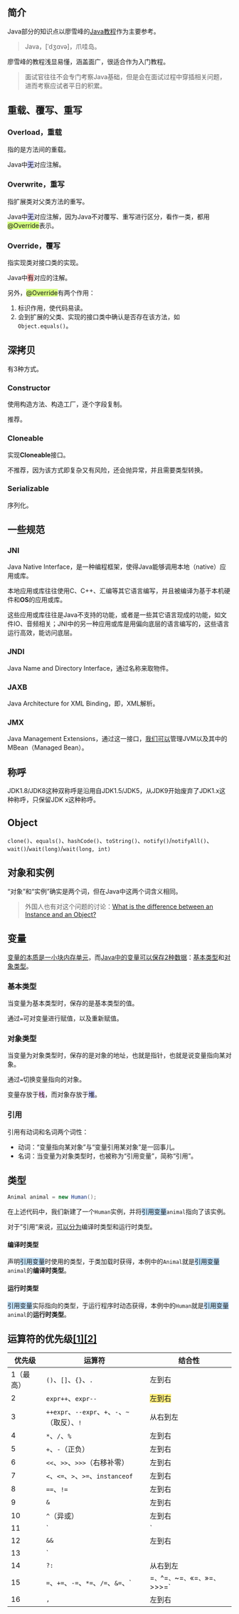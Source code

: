 ## 简介

Java部分的知识点以廖雪峰的[Java教程](https://www.liaoxuefeng.com/wiki/1252599548343744)作为主要参考。

> Java，[ˈdʒɑvə]，爪哇岛。

廖雪峰的教程浅显易懂，涵盖面广，很适合作为入门教程。

> 面试官往往不会专门考察Java基础，但是会在面试过程中穿插相关问题，进而考察应试者平日的积累。



## 重载、覆写、重写

### Overload，重载

指的是方法间的重载。

Java中<span style=background:#c9ccff>无</span>对应注解。

### Overwrite，重写

指扩展类对父类方法的重写。

Java中<span style=background:#c9ccff>无</span>对应注解，因为Java不对覆写、重写进行区分，看作一类，都用<span style=background:#d4fe7f>@Override</span>表示。

### Override，覆写

指实现类对接口类的实现。

Java中<span style=background:#ffb8b8>有</span>对应的注解。

另外，<span style=background:#d4fe7f>@Override</span>有两个作用：

1. 标识作用，使代码易读。
2. 会到扩展的父类、实现的接口类中确认是否存在该方法，如`Object.equals()`。



## 深拷贝

有3种方式。

### Constructor

使用构造方法、构造工厂，逐个字段复制。

推荐。

### Cloneable

实现**Cloneable**接口。

不推荐，因为该方式即复杂又有风险，还会抛异常，并且需要类型转换。

### Serializable

序列化。



## 一些规范

### JNI

Java Native Interface，是一种编程框架，使得Java能够调用本地（native）应用或库。

本地应用或库往往使用C、C++、汇编等其它语言编写，并且被编译为基于本机硬件和**OS**的应用或库。

这些应用或库往往是Java不支持的功能，或者是一些其它语言现成的功能，如文件IO、音频相关；JNI中的另一种应用或库是用偏向底层的语言编写的，这些语言运行高效，能访问底层。

### JNDI

Java Name and Directory Interface，通过名称来取物件。

### JAXB

Java Architecture for XML Binding，即，XML解析。

### JMX

Java Management Extensions，通过这一接口，[我们可以](https://www.liaoxuefeng.com/wiki/1252599548343744/1282385687609378)管理JVM以及其中的MBean（Managed Bean）。



## 称呼

JDK1.8/JDK8这种双称呼是沿用自JDK1.5/JDK5，从JDK9开始废弃了JDK1.x这种称呼，只保留JDK x这种称呼。



## Object

`clone()`、`equals()`、`hashCode()`、`toString()`、`notify()`/`notifyAll()`、`wait()`/`wait(long)`/`wait(long, int)`



## 对象和实例

“对象”和“实例”确实是两个词，但在Java中这两个词含义相同。

> 外国人也有对这个问题的讨论：[What is the difference between an Instance and an Object?](https://stackoverflow.com/questions/2885385/what-is-the-difference-between-an-instance-and-an-object)



## 变量

[变量的本质是一小块内存单元](https://www.php.cn/java-article-458265.html)，而[Java中的变量可以保存2种数据](https://www.liaoxuefeng.com/wiki/1252599548343744/1255883729079552)：<u>基本类型</u>和<u>对象类型</u>。

### 基本类型

当变量为基本类型时，保存的是基本类型的值。

通过`=`可对变量进行赋值，以及重新赋值。

### 对象类型

当变量为对象类型时，保存的是对象的地址，也就是指针，也就是说变量指向某对象。

通过`=`切换变量指向的对象。

变量存放于<span style=background:#f8d2ff>栈</span>，而对象存放于<span style=background:#c9ccff>堆</span>。

### 引用

引用有动词和名词两个词性：

- 动词：“变量指向某对象”与“变量引用某对象”是一回事儿。
- 名词：当变量为对象类型时，也被称为“引用变量”，简称“引用”。



## 类型

```java
Animal animal = new Human();
```

在上述代码中，我们新建了一个`Human`实例，并将<span style=background:#c2e2ff>引用变量</span>`animal`指向了该实例。

对于”引用“来说，[可以分为](https://blog.csdn.net/Cherish20151011/article/details/75579035)编译时类型和运行时类型。

#### 编译时类型

声明<span style=background:#c2e2ff>引用变量</span>时使用的类型，于类加载时获得，本例中的`Animal`就是<span style=background:#c2e2ff>引用变量</span>`animal`的**编译时类型**。

#### 运行时类型

<span style=background:#c2e2ff>引用变量</span>实际指向的类型，于运行程序时动态获得，本例中的`Human`就是<span style=background:#c2e2ff>引用变量</span>`animal`的**运行时类型**。



## 运算符的优先级[[1]](https://www.runoob.com/java/java-operators.html)[[2]](http://c.biancheng.net/view/794.html)

| 优先级    | 运算符                                                       | 结合性                                       |
| --------- | ------------------------------------------------------------ | -------------------------------------------- |
| 1（最高） | `()`、`[]`、`{}`、`.`                                        | 左到右                                       |
| 2         | `expr++`、`expr--`                                           | <span style=background:#ffee7c>左到右</span> |
| 3         | `++expr`、`--expr`、`+`、`-`、`~`（取反）、`!`               | 从右到左                                     |
| 4         | `*`、`/`、`%`                                                | 左到右                                       |
| 5         | `+`、`-`（正负）                                             | 左到右                                       |
| 6         | `<<`、`>>`、`>>>`（右移补零）                                | 左到右                                       |
| 7         | `<`、`<=`、`>`、`>=`、`instanceof`                           | 左到右                                       |
| 8         | `==`、`!=`                                                   | 左到右                                       |
| 9         | `&`                                                          | 左到右                                       |
| 10        | `^`（异或）                                                  | 左到右                                       |
| 11        | `|`                                                          | 左到右                                       |
| 12        | `&&`                                                         | 左到右                                       |
| 13        | `||`                                                         | 左到右                                       |
| 14        | `?:`                                                         | 从右到左                                     |
| 15        | `=`、`+=`、`-=`、`*=`、`/=`、`&=`、`|=`、`^=`、`~=`、`«=`、`»=`、`>>>=` | 从右到左                                     |
| 16        | `,`                                                          | 左到右                                       |

